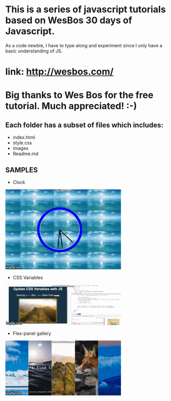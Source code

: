 # This is a series of javascript tutorials based on WesBos 30 days of Javascript.
As a code newbie, I have to type along and experiment since I only have a basic understanding of JS. 

# link: http://wesbos.com/

# Big thanks to Wes Bos for the free tutorial. Much appreciated! :-)

## Each folder has a subset of files which includes: 
* index.html
* style.css
* images
* Readme.md

## SAMPLES
* Clock

![alt-text](images/clock.gif)

* CSS Variables

![alt-text](images/final.gif)

* Flex-panel gallery

![alt-text](images/new.gif)

